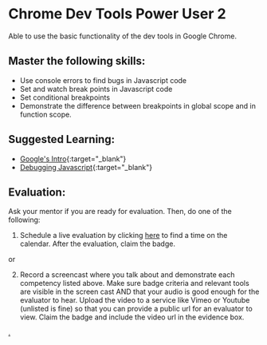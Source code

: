 # Chrome Dev Tools Power User 2

Able to use the basic functionality of the dev tools in Google Chrome.

## Master the following skills:

* Use console errors to find bugs in Javascript code 
* Set and watch break points in Javascript code
* Set conditional breakpoints
* Demonstrate the difference between breakpoints in global scope and in function scope.

## Suggested Learning:

* [Google's Intro](https://developers.google.com/web/tools/chrome-devtools){:target="_blank"}
* [Debugging Javascript](https://developers.google.com/web/tools/chrome-devtools/javascript){:target="_blank"}

## Evaluation:

Ask your mentor if you are ready for evaluation. Then, do one of the following:

1. Schedule a live evaluation by clicking [here](https://webdev.codex.academy/mastery-eval-2?badge=E_RKzv8nTVOybSTHaRjUmA) to find a time on the calendar. After the evaluation, claim the badge.

or

2. Record a screencast where you talk about and demonstrate each competency listed above. Make sure badge criteria and relevant tools are visible in the screen cast AND that your audio is good enough for the evaluator to hear. Upload the video to a service like Vimeo or Youtube (unlisted is fine) so that you can provide a public url for an evaluator to view. Claim the badge and include the video url in the evidence box.

[.](level-2)